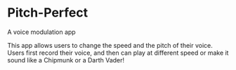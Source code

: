 # Pitch-Perfect
A voice modulation app

This app allows users to change the speed and the pitch of their voice. 
Users first record their voice, and then can play at different speed or make it sound like a Chipmunk or a Darth Vader!
